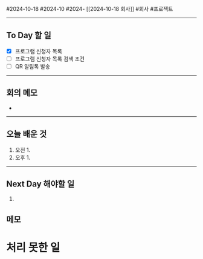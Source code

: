 #2024-10-18 #2024-10 #2024- [[2024-10-18 회사]]
#회사 #프로젝트

---
## To Day 할 일
- [x] 프로그램 신청자 목록
- [ ] 프로그램 신청자 목록 검색 조건 
- [ ] QR 알림톡 발송 
---
## 회의 메모
- 
---
## 오늘 배운 것
1. 오전
    1. 
2. 오후
    1. 
---
## Next Day 해야할 일
1. 


## 메모


# 처리 못한 일